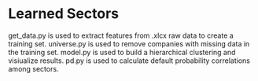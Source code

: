 # Learned Sectors

get_data.py is used to extract features from .xlcx raw data to create a training set.
universe.py is used to remove companies with missing data in the training set.
model.py is used to build a hierarchical clustering and visiualize results.
pd.py is used to calculate default probability correlations among sectors.
